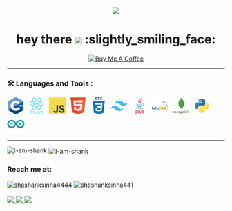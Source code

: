 <div id="header", align="center">
  <img src = "https://media.giphy.com/media/M9gbBd9nbDrOTu1Mqx/giphy.gif" width="100">
</div>

<h1 align="center">hey there <img src="https://media.giphy.com/media/hvRJCLFzcasrR4ia7z/giphy.gif" width="40"> :slightly_smiling_face: </h1>

<p align="center">
<a href="https://www.buymeacoffee.com/zed0" target="_blank"><img src="https://cdn.buymeacoffee.com/buttons/default-orange.png" alt="Buy Me A Coffee" height="41" width="174"></a>
</p>

---

### :hammer_and_wrench: Languages and Tools :
<div>
  <img src="https://github.com/devicons/devicon/blob/master/icons/cplusplus/cplusplus-original.svg" alt="C++" width="40" height="40"/>&nbsp;
  <img src="https://github.com/devicons/devicon/blob/master/icons/react/react-original-wordmark.svg" alt="React JS" width="40" height="40"/>&nbsp;
  <img src="https://github.com/devicons/devicon/blob/master/icons/javascript/javascript-original.svg" alt="JavaScript" width="40" height="40"/>&nbsp;
  <img src="https://github.com/devicons/devicon/blob/master/icons/html5/html5-original.svg" alt="HTML" width="40" height="40"/>&nbsp;
  <img src="https://github.com/devicons/devicon/blob/master/icons/css3/css3-plain-wordmark.svg" alt="CSS" width="40" height="40"/>&nbsp;
  <img src="https://github.com/devicons/devicon/blob/master/icons/tailwindcss/tailwindcss-plain.svg" alt="TailwindCSS" width="40" height="40"/>&nbsp;
  <img src="https://github.com/devicons/devicon/blob/master/icons/java/java-original-wordmark.svg" alt="Java" width="40" height="40"/>&nbsp;
  <img src="https://github.com/devicons/devicon/blob/master/icons/mysql/mysql-original-wordmark.svg" alt="MySQL" width="40" height="40"/>&nbsp;
  <img src="https://github.com/devicons/devicon/blob/master/icons/mongodb/mongodb-original-wordmark.svg" alt="MongoDB" width="40" height="40"/>&nbsp;
  <img src="https://github.com/devicons/devicon/blob/master/icons/python/python-original.svg" alt="Python" width="40" height="40"/>&nbsp;
  <img src="https://github.com/devicons/devicon/blob/master/icons/arduino/arduino-original.svg" alt="Arduino" width="40" height="40"/>
</div>

---

<p><img align="left" src="https://github-readme-stats.vercel.app/api/top-langs?username=i-am-shank&show_icons=true&locale=en&layout=compact&theme=radical" alt="i-am-shank" /></p>

<p>&nbsp;<img align="center" src="https://github-readme-stats.vercel.app/api?username=i-am-shank&show_icons=true&locale=en&theme=radical" alt="i-am-shank" /></p>

<h3 align="left">Reach me at:</h3>
<p align="left">
<a href="https://www.linkedin.com/in/shashanksinha4444/" target="blank"><img align="center" src="https://raw.githubusercontent.com/rahuldkjain/github-profile-readme-generator/master/src/images/icons/Social/linked-in-alt.svg" alt="shashanksinha4444" height="20" width="27" /></a>
<a href="https://www.hackerrank.com/shashanksinha441" target="blank"><img align="center" src="https://github.com/rahuldkjain/github-profile-readme-generator/blob/master/src/images/icons/Social/hackerrank.svg" alt="shashanksinha441" height="40" width="60" /></a> <br><br>
<!--  Adding logo with profile-ratings & links :  -->
<a href="https://leetcode.com/i_m_shank/"> <img src="https://cp-logo.vercel.app/leetcode/i_m_shank?logo=true"> </a>
<a href="https://codeforces.com/profile/i_am_shank"> <img src="https://cp-logo.vercel.app/codeforces/i_am_shank?logo=true"> </a>
<a href="https://www.codechef.com/users/i_am_shank"> <img src="https://cp-logo.vercel.app/codechef/i_am_shank?logo=true"> </a>
</p>
